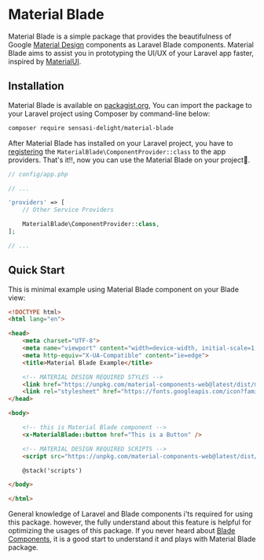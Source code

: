 # Material Blade

Material Blade is a simple package that provides the beautifulness of Google [Material Design](https://material.io/) components as Laravel Blade components. Material Blade aims to assist you in prototyping the UI/UX of your Laravel app faster, inspired by [MaterialUI](https://github.com/mui/material-ui).

## Installation

Material Blade is available on [packagist.org](https://packagist.org/packages/sensasi-delight/material-blade), You can import the package to your Laravel project using Composer by command-line below:

```bash
composer require sensasi-delight/material-blade
```

After Material Blade has installed on your Laravel project, you have to [registering](https://laravel.com/docs/8.x/providers#registering-providers) the `MaterialBlade\ComponentProvider::class` to the app providers. That's it‼, now you can use the Material Blade on your project🎉.

```php
// config/app.php

// ...

'providers' => [
    // Other Service Providers

    MaterialBlade\ComponentProvider::class,
];

// ...
```

## Quick Start

This is minimal example using Material Blade component on your Blade view:

```html
<!DOCTYPE html>
<html lang="en">

<head>
    <meta charset="UTF-8">
    <meta name="viewport" content="width=device-width, initial-scale=1.0">
    <meta http-equiv="X-UA-Compatible" content="ie=edge">
    <title>Material Blade Example</title>

    <!-- MATERIAL DESIGN REQUIRED STYLES -->
    <link href="https://unpkg.com/material-components-web@latest/dist/material-components-web.min.css" rel="stylesheet">
    <link rel="stylesheet" href="https://fonts.googleapis.com/icon?family=Material+Icons">
</head>

<body>

    <!-- this is Material Blade component -->
    <x-MaterialBlade::button href="This is a Button" />

    <!-- MATERIAL DESIGN REQUIRED SCRIPTS -->
    <script src="https://unpkg.com/material-components-web@latest/dist/material-components-web.min.js"></script>

    @stack('scripts')

</body>

</html>
```

General knowledge of Laravel and Blade components i'ts required for using this package. however, the fully understand about this feature is helpful for optimizing the usages of this package. If you never heard about [Blade Components](https://laravel.com/docs/8.x/blade#components), it is a good start to understand it and plays with Material Blade package.

